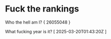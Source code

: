 # Fuck the rankings

Who the hell am I?
{ 26055048 }

What fucking year is it?
[ 2025-03-20T01:43:20Z ]
